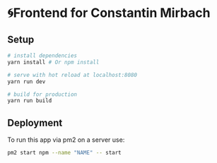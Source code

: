 # 🌀Frontend for Constantin Mirbach

## Setup

``` bash
# install dependencies
yarn install # Or npm install

# serve with hot reload at localhost:8080
yarn run dev

# build for production
yarn run build

```

## Deployment

To run this app via pm2 on a server use:
``` bash
pm2 start npm --name "NAME" -- start
```
